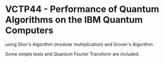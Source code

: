 # VCTP44 - Performance of Quantum Algorithms on the IBM Quantum Computers
using Shor's Algorithm (modular multiplication) and Grover's Algorithm.

Some simple tests and Quantum Fourier Transform are included.
